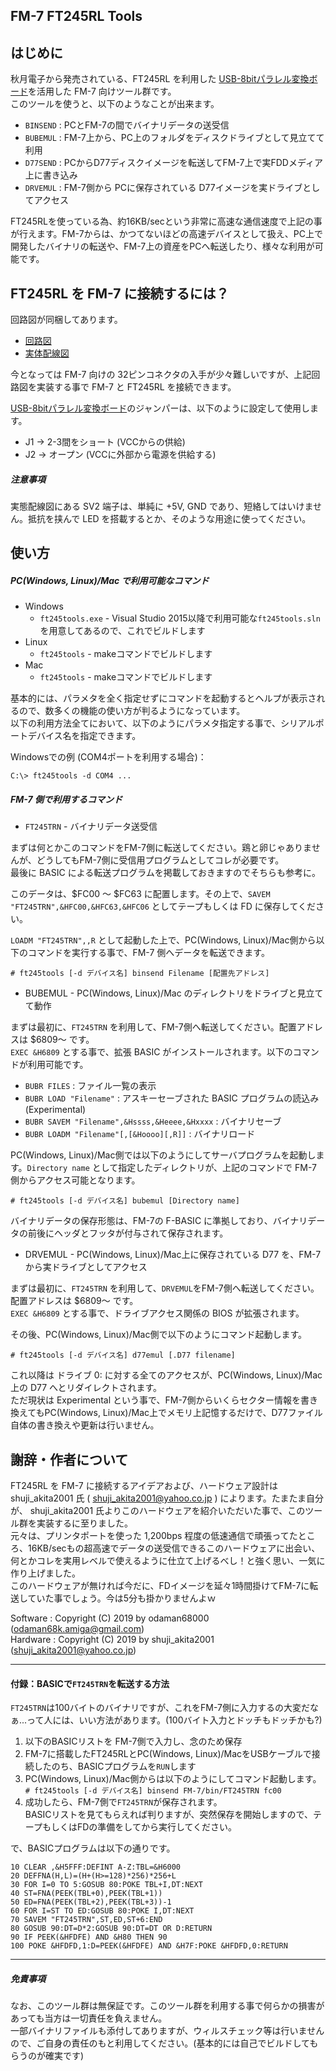 FM-7 FT245RL Tools
-----

## はじめに

秋月電子から発売されている、FT245RL を利用した [USB-8bitパラレル変換ボード](http://akizukidenshi.com/catalog/g/gK-01799/)を活用した FM-7 向けツール群です。  
このツールを使うと、以下のようなことが出来ます。

* `BINSEND` : PCとFM-7の間でバイナリデータの送受信
* `BUBEMUL` : FM-7上から、PC上のフォルダをディスクドライブとして見立てて利用
* `D77SEND` : PCからD77ディスクイメージを転送してFM-7上で実FDDメディア上に書き込み
* `DRVEMUL` : FM-7側から PCに保存されている D77イメージを実ドライブとしてアクセス

FT245RLを使っている為、約16KB/secという非常に高速な通信速度で上記の事が行えます。FM-7からは、かつてないほどの高速デバイスとして扱え、PC上で開発したバイナリの転送や、FM-7上の資産をPCへ転送したり、様々な利用が可能です。

## FT245RL を FM-7 に接続するには？

回路図が同梱してあります。

* [回路図](https://github.com/odaman68000/FM7_FT245RL_TOOLS/blob/master/FM7用FT245回路図201905.png)
* [実体配線図](https://github.com/odaman68000/FM7_FT245RL_TOOLS/blob/master/FM7用FT245実体配線図201905.png)

今となっては FM-7 向けの 32ピンコネクタの入手が少々難しいですが、上記回路図を実装する事で FM-7 と FT245RL を接続できます。

[USB-8bitパラレル変換ボード](http://akizukidenshi.com/catalog/g/gK-01799/)のジャンパーは、以下のように設定して使用します。
* J1 → 2-3間をショート (VCCからの供給)
* J2 → オープン (VCCに外部から電源を供給する)

##### 注意事項

実態配線図にある SV2 端子は、単純に +5V, GND であり、短絡してはいけません。抵抗を挟んで LED を搭載するとか、そのような用途に使ってください。

## 使い方

##### PC(Windows, Linux)/Mac で利用可能なコマンド
* Windows
    * `ft245tools.exe` - Visual Studio 2015以降で利用可能な`ft245tools.sln`を用意してあるので、これでビルドします
* Linux
    * `ft245tools` - makeコマンドでビルドします
* Mac
    * `ft245tools` - makeコマンドでビルドします

基本的には、パラメタを全く指定せずにコマンドを起動するとヘルプが表示されるので、数多くの機能の使い方が判るようになっています。  
以下の利用方法全てにおいて、以下のようにパラメタ指定する事で、シリアルポートデバイス名を指定できます。

Windowsでの例 (COM4ポートを利用する場合)：  
```
C:\> ft245tools -d COM4 ...
```

##### FM-7 側で利用するコマンド

* `FT245TRN` - バイナリデータ送受信

まずは何とかこのコマンドをFM-7側に転送してください。鶏と卵じゃありませんが、どうしてもFM-7側に受信用プログラムとしてコレが必要です。  
最後に BASIC による転送プログラムを掲載しておきますのでそちらも参考に。  

このデータは、$FC00 〜 $FC63 に配置します。その上で、`SAVEM "FT245TRN",&HFC00,&HFC63,&HFC06` としてテープもしくは FD に保存してください。  

`LOADM "FT245TRN",,R` として起動した上で、PC(Windows, Linux)/Mac側から以下のコマンドを実行する事で、FM-7 側へデータを転送できます。

```
# ft245tools [-d デバイス名] binsend Filename [配置先アドレス]
```
 
* BUBEMUL - PC(Windows, Linux)/Mac のディレクトリをドライブと見立てて動作

まずは最初に、`FT245TRN` を利用して、FM-7側へ転送してください。配置アドレスは $6809〜 です。  
`EXEC &H6809` とする事で、拡張 BASIC がインストールされます。以下のコマンドが利用可能です。

* `BUBR FILES` : ファイル一覧の表示
* `BUBR LOAD "Filename"` : アスキーセーブされた BASIC プログラムの読込み (Experimental)
* `BUBR SAVEM "Filename",&Hssss,&Heeee,&Hxxxx` : バイナリセーブ
* `BUBR LOADM "Filename"[,[&Hoooo][,R]]` : バイナリロード

PC(Windows, Linux)/Mac側では以下のようにしてサーバプログラムを起動します。`Directory name` として指定したディレクトリが、上記のコマンドで FM-7 側からアクセス可能となります。

```
# ft245tools [-d デバイス名] bubemul [Directory name]
```

バイナリデータの保存形態は、FM-7の F-BASIC に準拠しており、バイナリデータの前後にヘッダとフッタが付与されて保存されます。

* DRVEMUL - PC(Windows, Linux)/Mac上に保存されている D77 を、FM-7から実ドライブとしてアクセス

まずは最初に、`FT245TRN` を利用して、`DRVEMUL`をFM-7側へ転送してください。配置アドレスは $6809〜 です。  
`EXEC &H6809` とする事で、ドライブアクセス関係の BIOS が拡張されます。  

その後、PC(Windows, Linux)/Mac側で以下のようにコマンド起動します。

```
# ft245tools [-d デバイス名] d77emul [.D77 filename]
```

これ以降は ドライブ 0: に対する全てのアクセスが、PC(Windows, Linux)/Mac上の D77 へとリダイレクトされます。  
ただ現状は Experimental という事で、FM-7側からいくらセクター情報を書き換えてもPC(Windows, Linux)/Mac上でメモリ上記憶するだけで、D77ファイル自体の書き換えや更新は行いません。

## 謝辞・作者について

FT245RL を FM-7 に接続するアイデアおよび、ハードウェア設計は shuji_akita2001 氏 ( shuji_akita2001@yahoo.co.jp ) によります。たまたま自分が、 shuji_akita2001 氏よりこのハードウェアを紹介いただいた事で、このツール群を実装するに至りました。  
元々は、プリンタポートを使った 1,200bps 程度の低速通信で頑張ってたところ、16KB/secもの超高速でデータの送受信できるこのハードウェアに出会い、何とかコレを実用レベルで使えるように仕立て上げるべし！と強く思い、一気に作り上げました。  
このハードウェアが無ければ今だに、FDイメージを延々1時間掛けてFM-7に転送していた事でしょう。今は5分も掛かりませんよｗ

Software : Copyright (C) 2019 by odaman68000 (odaman68k.amiga@gmail.com)  
Hardware : Copyright (C) 2019 by shuji_akita2001 (shuji_akita2001@yahoo.co.jp)

-----
#### 付録：BASICで`FT245TRN`を転送する方法

`FT245TRN`は100バイトのバイナリですが、これをFM-7側に入力するの大変だなぁ...って人には、いい方法があります。(100バイト入力とドッチもドッチかも?)  

1. 以下のBASICリストを FM-7側で入力し、念のため保存
1. FM-7に搭載したFT245RLとPC(Windows, Linux)/MacをUSBケーブルで接続したのち、BASICプログラムを`RUN`します
1. PC(Windows, Linux)/Mac側からは以下のようにしてコマンド起動します。  
    `# ft245tools [-d デバイス名] binsend FM-7/bin/FT245TRN fc00`
1. 成功したら、FM-7側で`FT245TRN`が保存されます。  
    BASICリストを見てもらえれば判りますが、突然保存を開始しますので、テープもしくはFDの準備をしてから実行してください。

で、BASICプログラムは以下の通りです。

```
10 CLEAR ,&H5FFF:DEFINT A-Z:TBL=&H6000
20 DEFFNA(H,L)=(H+(H>=128)*256)*256+L
30 FOR I=0 TO 5:GOSUB 80:POKE TBL+I,DT:NEXT
40 ST=FNA(PEEK(TBL+0),PEEK(TBL+1))
50 ED=FNA(PEEK(TBL+2),PEEK(TBL+3))-1
60 FOR I=ST TO ED:GOSUB 80:POKE I,DT:NEXT
70 SAVEM "FT245TRN",ST,ED,ST+6:END
80 GOSUB 90:DT=D*2:GOSUB 90:DT=DT OR D:RETURN
90 IF PEEK(&HFDFE) AND &H80 THEN 90
100 POKE &HFDFD,1:D=PEEK(&HFDFE) AND &H7F:POKE &HFDFD,0:RETURN
```

-----
##### 免責事項
なお、このツール群は無保証です。このツール群を利用する事で何らかの損害があっても当方は一切責任を負えません。  
一部バイナリファイルも添付してありますが、ウィルスチェック等は行いませんので、ご自身の責任のもと利用してください。(基本的には自己でビルドしてもらうのが確実です)
